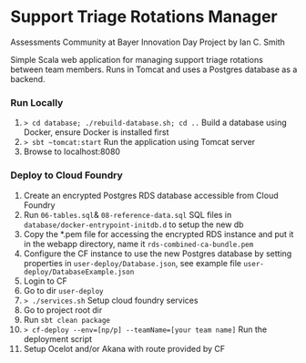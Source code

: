 # Support Triage Rotations Manager
Assessments Community at Bayer Innovation Day Project by Ian C. Smith

Simple Scala web application for managing support triage rotations between team members. Runs in Tomcat and uses a Postgres database as a backend.

### Run Locally
1. `> cd database; ./rebuild-database.sh; cd ..` Build a database using Docker, ensure Docker is installed first
1. `> sbt ~tomcat:start` Run the application using Tomcat server
1. Browse to localhost:8080

### Deploy to Cloud Foundry
1. Create an encrypted Postgres RDS database accessible from Cloud Foundry
1. Run `06-tables.sql`& `08-reference-data.sql` SQL files in `database/docker-entrypoint-initdb.d` to setup the new db
1. Copy the *.pem file for accessing the encrypted RDS instance and put it in the webapp directory, name it `rds-combined-ca-bundle.pem`    
1. Configure the CF instance to use the new Postgres database by setting properties in `user-deploy/Database.json`, 
   see example file `user-deploy/DatabaseExample.json`
1. Login to CF
1. Go to dir `user-deploy`
1. `> ./services.sh` Setup cloud foundry services
1. Go to project root dir
1. Run `sbt clean package`
1. `> cf-deploy --env=[np/p] --teamName=[your team name]` Run the deployment script
1. Setup Ocelot and/or Akana with route provided by CF
